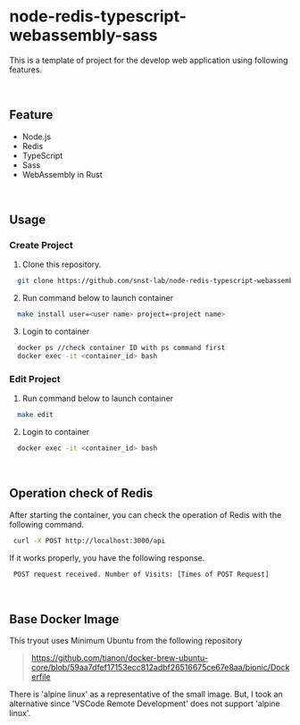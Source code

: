 node-redis-typescript-webassembly-sass
===

This is a template of project for the develop web application using following features.

<br>

## Feature
 - Node.js
 - Redis
 - TypeScript
 - Sass
 - WebAssembly in Rust

<br>

## Usage 

 ### Create Project

  1. Clone this repository.
  ```sh
    git clone https://github.com/snst-lab/node-redis-typescript-webassembly-sass <project name>
  ```

  2. Run command below to launch container 
  ```sh
    make install user=<user name> project=<project name>
  ```

  3. Login to container 
  ```sh
    docker ps //check container ID with ps command first
    docker exec -it <container_id> bash
  ```

 ### Edit Project

  1. Run command below to launch container 
  ```sh
    make edit
  ```

  2. Login to container 
  ```sh
    docker exec -it <container_id> bash
  ```

<br>

## Operation check of Redis
  After starting the container, you can check the operation of Redis with the following command.
  
   ```sh
    curl -X POST http://localhost:3000/api
   ```
If it works properly, you have the following response.
   ```sh
    POST request received. Number of Visits: [Times of POST Request]
   ```

<br>

## Base Docker Image
  This tryout uses Minimum Ubuntu from the following repository 
> https://github.com/tianon/docker-brew-ubuntu-core/blob/59aa7dfef17153ecc812adbf26516675ce67e8aa/bionic/Dockerfile

There is 'alpine linux' as a representative of the small image.
But, I took an alternative since 'VSCode Remote Development' does not support 'alpine linux'.

<br>
